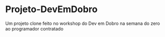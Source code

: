 # Projeto-DevEmDobro
Um projeto clone feito no workshop do Dev em Dobro na semana do zero ao programador contratado